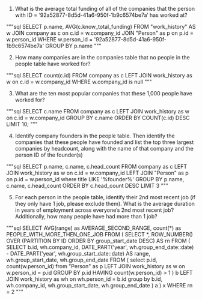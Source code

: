 1. What is the average total funding of all of the companies that the person with ID = ‘92a52877-8d5d-41a6-950f-1b9c6574be7a’ has worked at?

"""sql
SELECT p.name, AVG(c.know_total_funding)
	FROM "work_history" AS w
JOIN company as c
	on c.id = w.company_id
JOIN "Person" as p
	on p.id = w.person_id
WHERE 
	w.person_id = '92a52877-8d5d-41a6-950f-1b9c6574be7a'
GROUP BY 
	p.name
"""

2. How many companies are in the companies table that no people in the people table have worked for?

"""sql
SELECT count(c.id) FROM company as c
LEFT JOIN  work_history as w
	on c.id = w.company_id
WHERE w.company_id is null
"""

3. What are the ten most popular companies that these 1,000 people have worked for?

"""sql
SELECT c.name FROM company as c
LEFT JOIN work_history as w
	on c.id = w.company_id
GROUP BY
	c.name
ORDER BY COUNT(c.id) DESC 
LIMIT 10;
"""

4. Identify company founders in the people table. Then identify the companies that these people have founded and list the top three largest companies by headcount, along with the name of that company and the person ID of the founder(s)

"""sql
SELECT p.name, c.name, c.head_count FROM company as c
LEFT JOIN work_history as w
	on c.id = w.company_id
LEFT JOIN "Person" as p
	on p.id = w.person_id
where title LIKE '%founder%'
GROUP BY 
	p.name, c.name, c.head_count
ORDER BY c.head_count DESC
LIMIT 3
"""

5. For each person in the people table, identify their 2nd most recent job (if they only have 1 job, please exclude them). What is the average duration in years of employment across everyone’s 2nd most recent job? Additionally, how many people have had more than 1 job?

"""sql
SELECT AVG(range) as AVERAGE_SECOND_RANGE, count(*) as PEOPLE_WITH_MORE_THEN_ONE_JOB FROM (
    SELECT *, ROW_NUMBER() OVER (PARTITION BY ID ORDER BY group_start_date DESC) AS rn
    FROM (
		SELECT b.id, wh.company_id, DATE_PART('year', wh.group_end_date::date) - DATE_PART('year', wh.group_start_date::date) AS range, wh.group_start_date, wh.group_end_date FROM (
				select p.id, count(w.person_id) from "Person" as p 
				LEFT JOIN work_history as w
					on w.person_id = p.id
				GROUP BY 
					p.id
				HAVING count(w.person_id) > 1
			) b
		LEFT JOIN work_history as wh
			on wh.person_id = b.id 
		group by b.id, wh.company_id, wh.group_start_date, wh.group_end_date
		) a
) x
WHERE rn = 2
"""